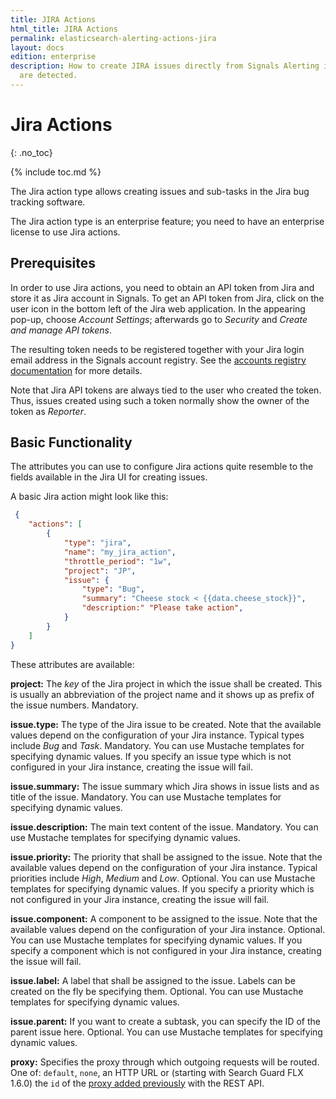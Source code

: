 ```yaml
---
title: JIRA Actions
html_title: JIRA Actions
permalink: elasticsearch-alerting-actions-jira
layout: docs
edition: enterprise
description: How to create JIRA issues directly from Signals Alerting if anomalies
  are detected.
---
```

<!--- Copyright 2022 floragunn GmbH -->

# Jira Actions
{: .no_toc}

{% include toc.md %}


The Jira action type allows creating issues and sub-tasks in the Jira bug tracking software. 

The Jira action type is an enterprise feature; you need to have an enterprise license to use Jira actions.

## Prerequisites

In order to use Jira actions, you need to obtain an API token from Jira and store it as Jira account in Signals. To get an API token from Jira, click on the user icon in the bottom left of the Jira web application. In the appearing pop-up, choose *Account Settings*; afterwards go to *Security* and *Create and manage API tokens*.

The resulting token needs to be registered together with your Jira login email address in the Signals account registry. 
See the [accounts registry documentation](elasticsearch-alerting-accounts) for more details.

Note that Jira API tokens are always tied to the user who created the token. Thus, issues created using such a token normally show the owner of the token as *Reporter*.

## Basic Functionality

The attributes you can use to configure Jira actions quite resemble to the fields available in the Jira UI for creating issues. 

A basic Jira action might look like this:


<!-- {% raw %} -->
```json
 {
	"actions": [
		{
			"type": "jira",
			"name": "my_jira_action",
			"throttle_period": "1w",
			"project": "JP",
			"issue": {
				"type": "Bug",
				"summary": "Cheese stock < {{data.cheese_stock}}",
				"description:" "Please take action",
			}
		}
	]
}
```
<!-- {% endraw %} -->

These attributes are available:

**project:** The *key* of the Jira project in which the issue shall be created. This is usually an abbreviation of the project name and it shows up as prefix of the issue numbers. Mandatory.

**issue.type:** The type of the Jira issue to be created. Note that the available values depend on the configuration of your Jira instance. Typical types include *Bug* and *Task*. Mandatory. You can use Mustache templates for specifying dynamic values. If you specify an issue type which is not configured in your Jira instance, creating the issue will fail.

**issue.summary:** The issue summary which Jira shows in issue lists and as title of the issue. Mandatory. You can use Mustache templates for specifying dynamic values.

**issue.description:** The main text content of the issue. Mandatory. You can use Mustache templates for specifying dynamic values.

**issue.priority:** The priority that shall be assigned to the issue. Note that the available values depend on the configuration of your Jira instance. Typical priorities include *High*, *Medium* and *Low*. Optional. You can use Mustache templates for specifying dynamic values. If you specify a priority which is not configured in your Jira instance, creating the issue will fail.

**issue.component:** A component to be assigned to the issue. Note that the available values depend on the configuration of your Jira instance. Optional. You can use Mustache templates for specifying dynamic values. If you specify a component which is not configured in your Jira instance, creating the issue will fail.

**issue.label:** A label that shall be assigned to the issue. Labels can be created on the fly be specifying them.  Optional. You can use Mustache templates for specifying dynamic values.

**issue.parent:** If you want to create a subtask, you can specify the ID of the parent issue here. Optional. You can use Mustache templates for specifying dynamic values.

**proxy:** Specifies the proxy through which outgoing requests will be routed. One of: `default`, `none`, an HTTP URL or (starting with Search Guard FLX 1.6.0) the `id` of the [proxy added previously](elasticsearch-alerting-proxies) with the REST API. 

